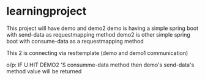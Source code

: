 # learningproject

This project will have demo and demo2
demo is having a simple spring boot with send-data as requestmapping method
demo2 is other simple spring boot with consume-data as a requestmapping method

This 2 is connecting via resttemplate (demo and demo1 communication)

o/p:
IF U HIT DEMO2 'S consumme-data method then demo's send-data's method value will be returned 
